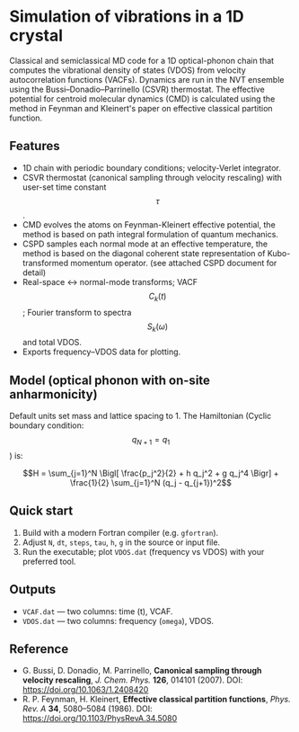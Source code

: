 # Simulation of vibrations in a 1D crystal

Classical and semiclassical MD code for a 1D optical-phonon chain that computes the vibrational density of states (VDOS) from velocity autocorrelation functions (VACFs). Dynamics are run in the NVT ensemble using the Bussi–Donadio–Parrinello (CSVR) thermostat. The effective potential for centroid molecular dynamics (CMD) is calculated using the method in Feynman and Kleinert's paper on effective classical partition function.

## Features
- 1D chain with periodic boundary conditions; velocity-Verlet integrator.
- CSVR thermostat (canonical sampling through velocity rescaling) with user-set time constant $$\tau$$.
- CMD evolves the atoms on Feynman-Kleinert effective potential, the method is based on path integral formulation of quantum mechanics.
- CSPD samples each normal mode at an effective temperature, the method is based on the diagonal coherent state representation of Kubo-transformed momentum operator. (see attached CSPD document for detail)
- Real-space <-> normal-mode transforms; VACF $$C_k(t)$$; Fourier transform to spectra $$S_k(\omega)$$ and total VDOS.
- Exports frequency–VDOS data for plotting.

## Model (optical phonon with on-site anharmonicity)
Default units set mass and lattice spacing to 1. The Hamiltonian (Cyclic boundary condition: $$q_{N+1} = q_1$$) is:

$$H = \sum_{j=1}^N \Bigl[ \frac{p_j^2}{2} + h q_j^2 + g q_j^4 \Bigr] + \frac{1}{2} \sum_{j=1}^N (q_j - q_{j+1})^2$$

## Quick start
1. Build with a modern Fortran compiler (e.g. `gfortran`).
2. Adjust `N`, `dt`, `steps`, `tau`, `h`, `g` in the source or input file.
3. Run the executable; plot `VDOS.dat` (frequency vs VDOS) with your preferred tool.

## Outputs
- `VCAF.dat` — two columns: time (t), VCAF.
- `VDOS.dat` — two columns: frequency (`omega`), VDOS.

## Reference
- G. Bussi, D. Donadio, M. Parrinello, **Canonical sampling through velocity rescaling**, *J. Chem. Phys.* **126**, 014101 (2007). DOI: https://doi.org/10.1063/1.2408420
- R. P. Feynman, H. Kleinert, **Effective classical partition functions**, *Phys. Rev. A* **34**, 5080–5084 (1986). DOI: https://doi.org/10.1103/PhysRevA.34.5080
